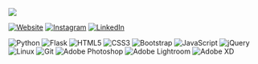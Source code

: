 ![](https://media.giphy.com/media/m2Q7FEc0bEr4I/giphy.gif)

[![Website](https://img.shields.io/badge/Website-opphoto-informational?style=flat-square&logo=squarespace)](https://opphoto.squarespace.com)
[![Instagram](https://img.shields.io/badge/Instagram-oprince.photo-%23E4405F?style=flat-square&logo=instagram&logoColor=white)](https://www.instagram.com/oprince.photo)
[![LinkedIn](https://img.shields.io/badge/LinkedIn-oprince-%230077B5?style=flat-square&logo=linkedin&logoColor=white)](https://www.linkedin.com/in/oprince-dev/)

![Python](https://img.shields.io/badge/-python-3776AB?style=flat-square&logo=Python&logoColor=white)
![Flask](https://img.shields.io/badge/-Flask-000000?style=flat-square&logo=Flask&logoColor=white)
![HTML5](https://img.shields.io/badge/-HTML5-E34F26?style=flat-square&logo=Html5&logoColor=white)
![CSS3](https://img.shields.io/badge/-CSS3-1572B6?style=flat-square&logo=css3)
![Bootstrap](https://img.shields.io/badge/-Bootstrap-563D7C?style=flat-square&logo=bootstrap)
![JavaScript](https://img.shields.io/badge/-JavaScript-232323?style=flat-square&logo=JavaScript&logoColor=F7DF1E)
![jQuery](https://img.shields.io/badge/-jQuery-0769AD?style=flat-square&logo=jQuery)
![Linux](https://img.shields.io/badge/-Linux-232323?style=flat-square&logo=Linux&logoColor=FCC624)
![Git](https://img.shields.io/badge/-Git-F05032?style=flat-square&logo=Git&logoColor=white)
![Adobe Photoshop](https://img.shields.io/badge/-Photoshop-31A8FF?style=flat-square&logo=Adobe-Photoshop&logoColor=white)
![Adobe Lightroom](https://img.shields.io/badge/-Lightroom-31A8FF?style=flat-square&logo=Adobe-Lightroom-CC&logoColor=white)
![Adobe XD](https://img.shields.io/badge/-XD-FF26BE?style=flat-square&logo=Adobe-XD&logoColor=white)
